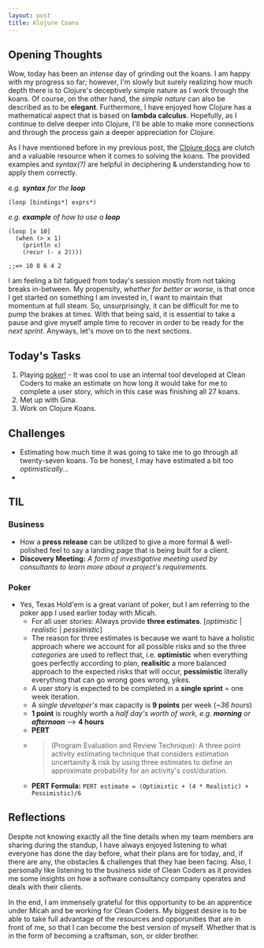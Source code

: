 ```yaml
---
layout: post
title: Klojure Coans
---
```


## Opening Thoughts 

Wow, today has been an *intense* day of grinding out the koans. I am happy with my progress so far; however, I'm slowly but surely realizing how much depth there is to Clojure's deceptively simple nature as I work through the koans. Of course, on the other hand, the *simple nature* can also be described as to be **elegant**. Furthermore, I have enjoyed how Clojure has a mathematical aspect that is based on **lambda calculus**. Hopefully, as I continue to delve deeper into Clojure, I'll be able to make more connections and through the process gain a deeper appreciation for Clojure.  

As I have mentioned before in my previous post, the [Clojure docs](https://clojuredocs.org/core-library) are clutch and a valuable resource when it comes to solving the koans. The provided examples and *syntax(?)* are helpful in deciphering & understanding how to apply them correctly.

*e.g. **syntax** for the **loop***  

`(loop [bindings*] exprs*)`

*e.g. **example** of how to use a **loop*** 
```
(loop [x 10]
  (when (> x 1)
    (println x)
    (recur (- x 2))))

;;=> 10 8 6 4 2
```

I am feeling a bit fatigued from today's session mostly from not taking breaks in-between. My propensity, *whether for better or worse*, is that once I get started on something I am invested in, I want to maintain that momentum at full steam. So, unsurprisingly, it can be difficult for me to pump the brakes at times. With that being said, it is essential to take a pause and give myself ample time to recover in order to be ready for the *next sprint*. Anyways, let's move on to the next sections. 

## Today's Tasks

1. Playing [poker!](https://poker.cleancoders.com/) - It was cool to use an internal tool developed at Clean Coders to make an estimate on how long it would take for me to complete a user story, which in this case was finishing all 27 koans. 
2. Met up with Gina. 
3. Work on Clojure Koans. 

## Challenges
* Estimating how much time it was going to take me to go through all twenty-seven koans. To be honest, I may have estimated a bit too *optimistically...*
* 

## TIL

### Business 
* How a **press release** can be utilized to give a more formal & well-polished feel to say a landing page that is being built for a client. 
* **Discovery Meeting:** *A form of investigative meeting used by consultants to learn more about a project's requirements.* 

### Poker
* Yes, Texas Hold'em is a great variant of poker, but I am referring to the poker app I used earlier today with Micah. 
  * For all user stories: Always provide **three estimates**. [*optimistic* | *realistic* | *pessimistic*] 
  * The reason for three estimates is because we want to have a holistic approach where we account for all possible risks and so the three *categories* are used to reflect that, i.e. **optimistic** when everything goes perfectly according to plan, **realisitic** a more balanced approach to the expected risks that will occur, **pessimistic** literally everything that can go wrong goes wrong, yikes. 
  * A user story is expected to be completed in a **single sprint** = one week iteration. 
  * A *single developer's* max capacity is **9 points** per week (*~36 hours*)
  * **1 point** is roughly worth a *half day's worth of work, e.g. **morning** or **afternoon*** --> **4 hours**
  * **PERT** 
  * >(Program Evaluation and Review Technique): A three point activity estimating technique that considers estimation uncertainity & risk by using three estimates to define an approximate probability for an activity's cost/duration. 
  * **PERT Formula:** ```PERT estimate = (Optimistic + (4 * Realistic) + Pessimistic)/6```

## Reflections
Despite not knowing exactly all the fine details when my team members are sharing during the standup, I have always enjoyed listening to what everyone has done the day before, what their plans are for today, and, if there are any, the obstacles & challenges that they hae been facing. Also, I personally like listening to the business side of Clean Coders as it provides me some insights on how a software consultancy company operates and deals with their clients. 

In the end, I am immensely grateful for this opportunity to be an apprentice under Micah and be working for Clean Coders. My biggest desire is to be able to take full advantage of the resources and opporunities that are in front of me, so that I can become the best version of myself. Whether that is in the form of becoming a craftsman, son, or older brother. 
